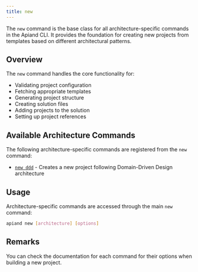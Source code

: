 ```yaml
---
title: new
---
```



The `new` command is the base class for all architecture-specific commands in the Apiand CLI. It provides the foundation for creating new projects from templates based on different architectural patterns.

## Overview

The `new` command handles the core functionality for:
- Validating project configuration
- Fetching appropriate templates
- Generating project structure
- Creating solution files
- Adding projects to the solution
- Setting up project references

## Available Architecture Commands

The following architecture-specific commands are registered from the `new` command:

- [`new ddd`](../new-ddd) - Creates a new project following Domain-Driven Design architecture

## Usage

Architecture-specific commands are accessed through the main `new` command:

```bash
apiand new [architecture] [options]
```

## Remarks

You can check the documentation for each command for their options when building a new project.


